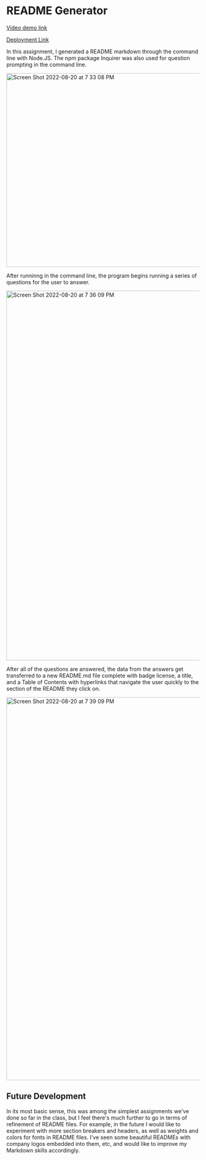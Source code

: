 # README Generator

[Video demo link](https://drive.google.com/file/d/1BrPl1pGyOUTQMUJdZ8WmfSW7YKyk4B9O/view)

[Deployment Link](https://rodbennett.github.io/nodejs-readme-generator/)


In this assignment, I generated a README markdown through the command line with Node.JS.  The npm package Inquirer was also used for question prompting in the command line.

<img width="505" alt="Screen Shot 2022-08-20 at 7 33 08 PM" src="https://user-images.githubusercontent.com/106923428/185771617-e4308005-3103-4d55-83a0-9eeb63a492e2.png">


After runninng <node index.js> in the command line, the program begins running a series of questions for the user to answer.

<img width="963" alt="Screen Shot 2022-08-20 at 7 36 09 PM" src="https://user-images.githubusercontent.com/106923428/185771662-c0e1c6ba-e5fc-4584-811b-7d9691fc9bc7.png">


After all of the questions are answered, the data from the answers get transferred to a new README.md file complete with badge license, a title, and a Table of Contents with hyperlinks that navigate the user quickly to the section of the README they click on.

<img width="998" alt="Screen Shot 2022-08-20 at 7 39 09 PM" src="https://user-images.githubusercontent.com/106923428/185771724-ed72825b-dcc6-4389-85ac-34be4a591a44.png">


## Future Development

In its most basic sense, this was among the simplest assignments we've done so far in the class, but I feel there's much further to go in terms of refinement of README files.  For example, in the future I would like to experiment with more section breakers and headers, as well as weights and colors for fonts in README files.  I've seen some beautiful READMEs with company logos embedded into them, etc, and would like to improve my Markdown skills accordingly.  
